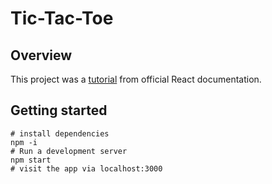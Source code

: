 # Tic-Tac-Toe
## Overview <br>
This project was a [tutorial](https://reactjs.org/tutorial/tutorial.html) from official React documentation.
## Getting started
```
# install dependencies
npm -i
# Run a development server
npm start
# visit the app via localhost:3000
```